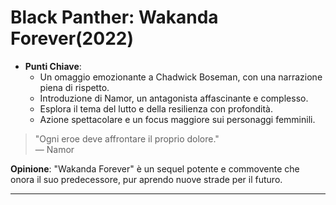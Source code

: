 # Black Panther: Wakanda Forever(2022)

- **Punti Chiave**: 
  - Un omaggio emozionante a Chadwick Boseman, con una narrazione piena di rispetto.
  - Introduzione di Namor, un antagonista affascinante e complesso.
  - Esplora il tema del lutto e della resilienza con profondità.
  - Azione spettacolare e un focus maggiore sui personaggi femminili.

> "Ogni eroe deve affrontare il proprio dolore."  
> — Namor

**Opinione**: "Wakanda Forever" è un sequel potente e commovente che onora il suo predecessore, pur aprendo nuove strade per il futuro.

---
